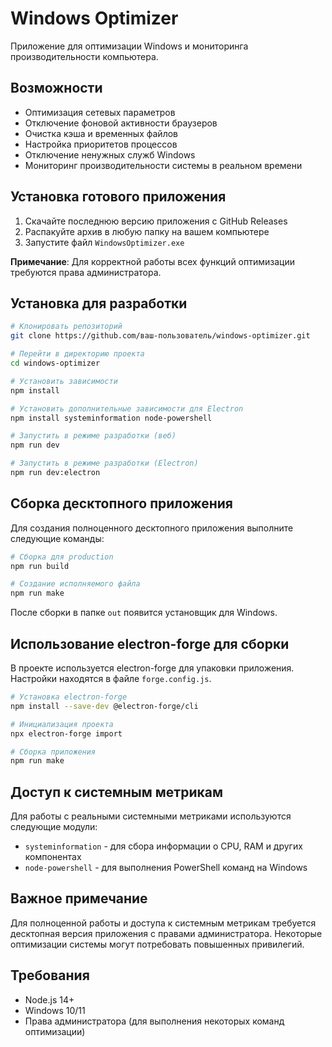 
# Windows Optimizer

Приложение для оптимизации Windows и мониторинга производительности компьютера.

## Возможности

- Оптимизация сетевых параметров
- Отключение фоновой активности браузеров
- Очистка кэша и временных файлов
- Настройка приоритетов процессов
- Отключение ненужных служб Windows
- Мониторинг производительности системы в реальном времени

## Установка готового приложения

1. Скачайте последнюю версию приложения с GitHub Releases
2. Распакуйте архив в любую папку на вашем компьютере
3. Запустите файл `WindowsOptimizer.exe`

**Примечание**: Для корректной работы всех функций оптимизации требуются права администратора.

## Установка для разработки

```bash
# Клонировать репозиторий
git clone https://github.com/ваш-пользователь/windows-optimizer.git

# Перейти в директорию проекта
cd windows-optimizer

# Установить зависимости
npm install

# Установить дополнительные зависимости для Electron
npm install systeminformation node-powershell

# Запустить в режиме разработки (веб)
npm run dev

# Запустить в режиме разработки (Electron)
npm run dev:electron
```

## Сборка десктопного приложения

Для создания полноценного десктопного приложения выполните следующие команды:

```bash
# Сборка для production
npm run build

# Создание исполняемого файла
npm run make
```

После сборки в папке `out` появится установщик для Windows.

## Использование electron-forge для сборки

В проекте используется electron-forge для упаковки приложения. Настройки находятся в файле `forge.config.js`.

```bash
# Установка electron-forge
npm install --save-dev @electron-forge/cli

# Инициализация проекта
npx electron-forge import

# Сборка приложения
npm run make
```

## Доступ к системным метрикам

Для работы с реальными системными метриками используются следующие модули:

- `systeminformation` - для сбора информации о CPU, RAM и других компонентах
- `node-powershell` - для выполнения PowerShell команд на Windows

## Важное примечание

Для полноценной работы и доступа к системным метрикам требуется десктопная версия приложения с правами администратора. Некоторые оптимизации системы могут потребовать повышенных привилегий.

## Требования

- Node.js 14+
- Windows 10/11
- Права администратора (для выполнения некоторых команд оптимизации)
